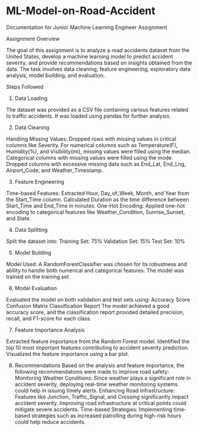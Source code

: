 # ML-Model-on-Road-Accident
Documentation for Junior Machine Learning Engineer Assignment

Assignment Overview

The goal of this assignment is to analyze a road accidents dataset from the United States, develop a machine learning model to predict accident severity, and provide recommendations based on insights obtained from the data. The task involves data cleaning, feature engineering, exploratory data analysis, model building, and evaluation.

Steps Followed

1. Data Loading

The dataset was provided as a CSV file containing various features related to traffic accidents.
It was loaded using pandas for further analysis.

2. Data Cleaning

Handling Missing Values:
Dropped rows with missing values in critical columns like Severity.
For numerical columns such as Temperature(F), Humidity(%), and Visibility(mi), missing values were filled using the median.
Categorical columns with missing values were filled using the mode.
Dropped columns with excessive missing data such as End_Lat, End_Lng, Airport_Code, and Weather_Timestamp.

3. Feature Engineering

Time-based Features:
Extracted Hour, Day_of_Week, Month, and Year from the Start_Time column.
Calculated Duration as the time difference between Start_Time and End_Time in minutes.
One-Hot Encoding:
Applied one-hot encoding to categorical features like Weather_Condition, Sunrise_Sunset, and State.

4. Data Splitting

Split the dataset into:
Training Set: 75%
Validation Set: 15%
Test Set: 10%

5. Model Building

Model Used:
A RandomForestClassifier was chosen for its robustness and ability to handle both numerical and categorical features.
The model was trained on the training set.

6. Model Evaluation

Evaluated the model on both validation and test sets using:
Accuracy Score
Confusion Matrix
Classification Report
The model achieved a good accuracy score, and the classification report provided detailed precision, recall, and F1-score for each class.

7. Feature Importance Analysis

Extracted feature importance from the Random Forest model.
Identified the top 10 most important features contributing to accident severity prediction.
Visualized the feature importance using a bar plot.

8. Recommendations
Based on the analysis and feature importance, the following recommendations were made to improve road safety:
Monitoring Weather Conditions: Since weather plays a significant role in accident severity, deploying real-time weather monitoring systems could help in issuing timely alerts.
Enhancing Road Infrastructure: Features like Junction, Traffic_Signal, and Crossing significantly impact accident severity. Improving road infrastructure at critical points could mitigate severe accidents.
Time-based Strategies: Implementing time-based strategies such as increased patrolling during high-risk hours could help reduce accidents.